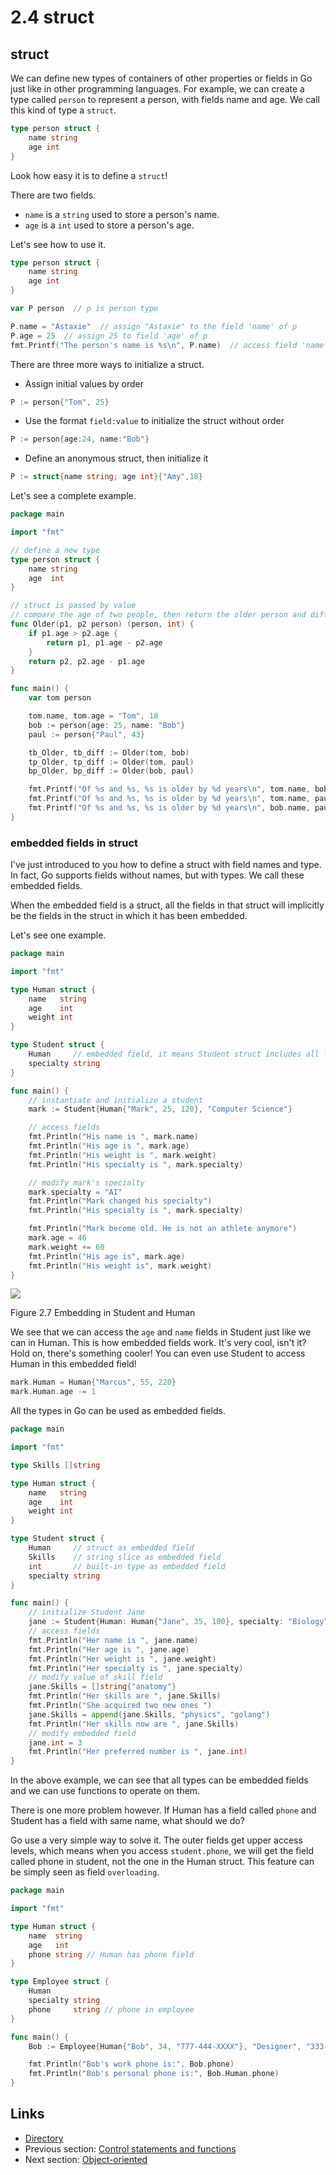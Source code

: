 # 2.4 struct

## struct

We can define new types of containers of other properties or fields in Go just like in other programming languages. For example, we can create a type called `person` to represent a person, with fields name and age. We call this kind of type a `struct`.

```Go
type person struct {
	name string
	age int
}
```

Look how easy it is to define a `struct`!

There are two fields.

* `name` is a `string` used to store a person's name.
* `age` is a `int` used to store a person's age.

Let's see how to use it.

```Go
type person struct {
	name string
	age int
}

var P person  // p is person type

P.name = "Astaxie"  // assign "Astaxie" to the field 'name' of p
P.age = 25  // assign 25 to field 'age' of p
fmt.Printf("The person's name is %s\n", P.name)  // access field 'name' of p
```

There are three more ways to initialize a struct.

* Assign initial values by order

```Go
P := person{"Tom", 25}
```

* Use the format `field:value` to initialize the struct without order

```Go
P := person{age:24, name:"Bob"}
```

* Define an anonymous struct, then initialize it

```Go
P := struct{name string; age int}{"Amy",18}
```

Let's see a complete example.

```Go
package main

import "fmt"

// define a new type
type person struct {
	name string
	age  int
}

// struct is passed by value
// compare the age of two people, then return the older person and differences of age
func Older(p1, p2 person) (person, int) {
	if p1.age > p2.age {
		return p1, p1.age - p2.age
	}
	return p2, p2.age - p1.age
}

func main() {
	var tom person

	tom.name, tom.age = "Tom", 18
	bob := person{age: 25, name: "Bob"}
	paul := person{"Paul", 43}

	tb_Older, tb_diff := Older(tom, bob)
	tp_Older, tp_diff := Older(tom, paul)
	bp_Older, bp_diff := Older(bob, paul)

	fmt.Printf("Of %s and %s, %s is older by %d years\n", tom.name, bob.name, tb_Older.name, tb_diff)
	fmt.Printf("Of %s and %s, %s is older by %d years\n", tom.name, paul.name, tp_Older.name, tp_diff)
	fmt.Printf("Of %s and %s, %s is older by %d years\n", bob.name, paul.name, bp_Older.name, bp_diff)
}
```

### embedded fields in struct

I've just introduced to you how to define a struct with field names and type. In fact, Go supports fields without names, but with types. We call these embedded fields.

When the embedded field is a struct, all the fields in that struct will implicitly be the fields in the struct in which it has been embedded.

Let's see one example.

```Go
package main

import "fmt"

type Human struct {
	name   string
	age    int
	weight int
}

type Student struct {
	Human     // embedded field, it means Student struct includes all fields that Human has.
	specialty string
}

func main() {
	// instantiate and initialize a student
	mark := Student{Human{"Mark", 25, 120}, "Computer Science"}

	// access fields
	fmt.Println("His name is ", mark.name)
	fmt.Println("His age is ", mark.age)
	fmt.Println("His weight is ", mark.weight)
	fmt.Println("His specialty is ", mark.specialty)

	// modify mark's specialty
	mark.specialty = "AI"
	fmt.Println("Mark changed his specialty")
	fmt.Println("His specialty is ", mark.specialty)

	fmt.Println("Mark become old. He is not an athlete anymore")
	mark.age = 46
	mark.weight += 60
	fmt.Println("His age is", mark.age)
	fmt.Println("His weight is", mark.weight)
}

```

![](images/2.4.student\_struct.png)

Figure 2.7 Embedding in Student and Human

We see that we can access the `age` and `name` fields in Student just like we can in Human. This is how embedded fields work. It's very cool, isn't it? Hold on, there's something cooler! You can even use Student to access Human in this embedded field!

```Go
mark.Human = Human{"Marcus", 55, 220}
mark.Human.age -= 1
```

All the types in Go can be used as embedded fields.

```Go
package main

import "fmt"

type Skills []string

type Human struct {
	name   string
	age    int
	weight int
}

type Student struct {
	Human     // struct as embedded field
	Skills    // string slice as embedded field
	int       // built-in type as embedded field
	specialty string
}

func main() {
	// initialize Student Jane
	jane := Student{Human: Human{"Jane", 35, 100}, specialty: "Biology"}
	// access fields
	fmt.Println("Her name is ", jane.name)
	fmt.Println("Her age is ", jane.age)
	fmt.Println("Her weight is ", jane.weight)
	fmt.Println("Her specialty is ", jane.specialty)
	// modify value of skill field
	jane.Skills = []string{"anatomy"}
	fmt.Println("Her skills are ", jane.Skills)
	fmt.Println("She acquired two new ones ")
	jane.Skills = append(jane.Skills, "physics", "golang")
	fmt.Println("Her skills now are ", jane.Skills)
	// modify embedded field
	jane.int = 3
	fmt.Println("Her preferred number is ", jane.int)
}

```

In the above example, we can see that all types can be embedded fields and we can use functions to operate on them.

There is one more problem however. If Human has a field called `phone` and Student has a field with same name, what should we do?

Go use a very simple way to solve it. The outer fields get upper access levels, which means when you access `student.phone`, we will get the field called phone in student, not the one in the Human struct. This feature can be simply seen as field `overloading`.

```Go
package main

import "fmt"

type Human struct {
	name  string
	age   int
	phone string // Human has phone field
}

type Employee struct {
	Human
	specialty string
	phone     string // phone in employee
}

func main() {
	Bob := Employee{Human{"Bob", 34, "777-444-XXXX"}, "Designer", "333-222"}

	fmt.Println("Bob's work phone is:", Bob.phone)
	fmt.Println("Bob's personal phone is:", Bob.Human.phone)
}

```

## Links

* [Directory](preface.md)
* Previous section: [Control statements and functions](02.3.md)
* Next section: [Object-oriented](02.5.md)
